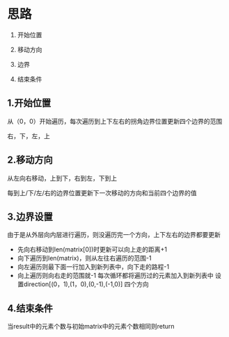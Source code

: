 # 思路

1.  开始位置

2.  移动方向

3.  边界

4.  结束条件



## 1.开始位置

从（0，0）开始遍历，每次遍历到上下左右的拐角边界位置更新四个边界的范围

右，下，左，上

## 2.移动方向

从左向右移动，上到下，右到左，下到上

每到上/下/左/右的边界位置更新下一次移动的方向和当前四个边界的值


## 3.边界设置
由于是从外层向内层进行遍历，则没遍历完一个方向，上下左右的边界都要更新
* 先向右移动到len(matrix[0])时更新可以向上走的距离+1
* 向下遍历到len(matrix)，则从左往右遍历的范围-1
* 向左遍历则最下面一行加入到新列表中，向下走的路程-1
* 向上遍历则向右走的范围就-1
每次循环都将遍历过的元素加入到新列表中
设置direction[(0，1),(1，0),(0,-1),(-1,0)] 四个方向

## 4.结束条件
当result中的元素个数与初始matrix中的元素个数相同则return
